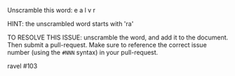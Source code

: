 Unscramble this word: e a l v r

HINT: the unscrambled word starts with 'ra'



TO RESOLVE THIS ISSUE: unscramble the word, and add it to the document. Then submit a pull-request.  Make sure to reference the correct issue  number (using the `#NNN` syntax) in your pull-request. 




ravel
#103
